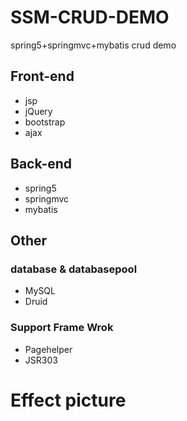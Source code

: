# SSM-CRUD-DEMO
spring5+springmvc+mybatis crud demo

## Front-end
* jsp
* jQuery
* bootstrap
* ajax

## Back-end
* spring5
* springmvc
* mybatis

## Other
### database & databasepool
* MySQL
* Druid

### Support Frame Wrok
* Pagehelper
* JSR303

# Effect picture



